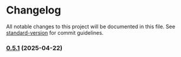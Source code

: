 # Changelog

All notable changes to this project will be documented in this file. See [standard-version](https://github.com/conventional-changelog/standard-version) for commit guidelines.

### [0.5.1](https://github.com/geekiechen/chens-modpack-py/compare/v0.5.0...v0.5.1) (2025-04-22)
